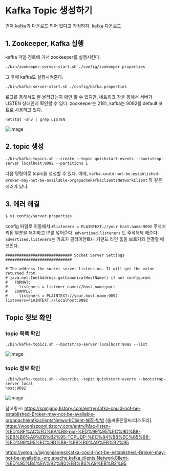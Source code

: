 # Kafka Topic 생성하기


먼저 kafka가 다운로드 되어 있다고 가정하자. [kafka 다운로드](https://kafka.apache.org/)

## 1. Zookeeper, Kafka 실행

kafka 파일 경로에 가서 zookeeper를 실행시킨다. 
```
./bin/zookeeper-server-start.sh ./config/zookeeper.properties
```

그 후에 kafka도 실행시켜준다. 
```
./bin/kafka-server-start.sh ./config/kafka.properties
```

로그를 통해서도 잘 올라갔는지 확인 할 수 있지만, 네트워크 창을 통해서 서버가 LISTEN 상태인지 확인할 수 있다.
zookeeper는 2181, kafka는 9092를 default 포트로 사용하고 있다. 
```
netstat -anv | grep LISTEN
```
![image](https://user-images.githubusercontent.com/45115557/192152474-6dbf2786-80bc-4613-b9b5-235357fe50f2.png)


## 2. topic 생성

```
./bin/kafka-topics.sh --create --topic quickstart-events --bootstrap-server localhost:9092 --partitions 1
```
다음 명령어로 topic을 생성할 수 있다. 이때, `kafka-could-not-be-established-Broker-may-not-be-available-orgapachekafkaclientsNetworkClient` 와 같은 에러가 났다. 

## 3. 에러 해결

```
$ vi config/server.properties
```

config 파일로 이동해서 `#listeners = PLAINTEXT://your.host.name:9092` 주석처리된 부분을 해지하고 IP를 넣어준다. `advertised.listeners` 도 주석해제 해준다. 
`advertised.listeners`는 카프카 클라이언트나 커맨드 라인 툴을 브로커와 연결할 때 쓰인다. 
```
############################# Socket Server Settings #############################

# The address the socket server listens on. It will get the value returned from
# java.net.InetAddress.getCanonicalHostName() if not configured.
#   FORMAT:
#     listeners = listener_name://host_name:port
#   EXAMPLE:
#     listeners = PLAINTEXT://your.host.name:9092
listeners=PLAINTEXT://localhost:9092

```

## Topic 정보 확인

### topic 목록 확인
```
./bin/kafka-topics.sh --bootstrap-server localhost:9092 --list
```

![image](https://user-images.githubusercontent.com/45115557/192152953-05396b2c-cd20-4d63-a66e-e0c5edd832f6.png)


### topic 정보 확인
```
./bin/kafka-topics.sh --describe -topic quickstart-events --bootstrap-server local
host:9092
```

![image](https://user-images.githubusercontent.com/45115557/192153044-18f72205-359d-46e8-9033-f12f32935ee3.png)




참고링크: 
https://somjang.tistory.com/entry/Kafka-could-not-be-established-Broker-may-not-be-available-orgapachekafkaclientsNetworkClient-해결-방법 [솜씨좋은장씨:티스토리].  
https://woonizzooni.tistory.com/entry/Mac-listen-%ED%8F%AC%ED%8A%B8-pid-%ED%99%95%EC%9D%B8-%EB%B0%A9%EB%B2%95-TCPUDP-%EC%84%B8%EC%85%98-%ED%99%95%EC%9D%B8-%EB%B0%A9%EB%B2%95   

https://velog.io/@jmjmjames/Kafka-could-not-be-established.-Broker-may-not-be-available.-org.apache.kafka.clients.NetworkCilent-%ED%95%B4%EA%B2%B0%EB%B0%A9%EB%B2%95
